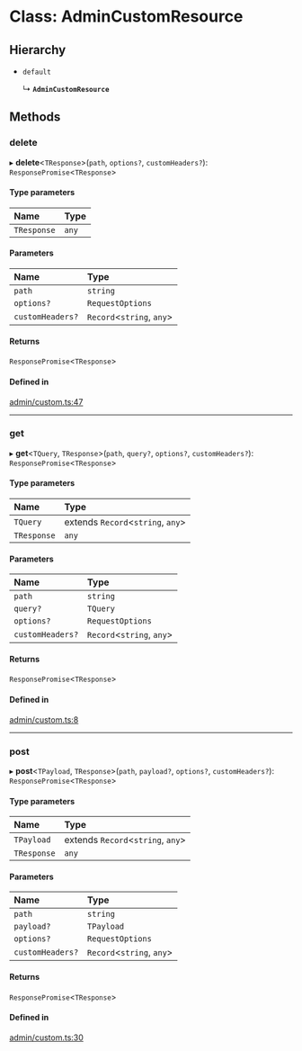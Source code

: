 # Class: AdminCustomResource

## Hierarchy

- `default`

  ↳ **`AdminCustomResource`**

## Methods

### delete

▸ **delete**<`TResponse`\>(`path`, `options?`, `customHeaders?`): `ResponsePromise`<`TResponse`\>

#### Type parameters

| Name | Type |
| :------ | :------ |
| `TResponse` | `any` |

#### Parameters

| Name | Type |
| :------ | :------ |
| `path` | `string` |
| `options?` | `RequestOptions` |
| `customHeaders?` | `Record`<`string`, `any`\> |

#### Returns

`ResponsePromise`<`TResponse`\>

#### Defined in

[admin/custom.ts:47](https://github.com/medusajs/medusa/blob/33df8122b/packages/medusa-js/src/resources/admin/custom.ts#L47)

___

### get

▸ **get**<`TQuery`, `TResponse`\>(`path`, `query?`, `options?`, `customHeaders?`): `ResponsePromise`<`TResponse`\>

#### Type parameters

| Name | Type |
| :------ | :------ |
| `TQuery` | extends `Record`<`string`, `any`\> |
| `TResponse` | `any` |

#### Parameters

| Name | Type |
| :------ | :------ |
| `path` | `string` |
| `query?` | `TQuery` |
| `options?` | `RequestOptions` |
| `customHeaders?` | `Record`<`string`, `any`\> |

#### Returns

`ResponsePromise`<`TResponse`\>

#### Defined in

[admin/custom.ts:8](https://github.com/medusajs/medusa/blob/33df8122b/packages/medusa-js/src/resources/admin/custom.ts#L8)

___

### post

▸ **post**<`TPayload`, `TResponse`\>(`path`, `payload?`, `options?`, `customHeaders?`): `ResponsePromise`<`TResponse`\>

#### Type parameters

| Name | Type |
| :------ | :------ |
| `TPayload` | extends `Record`<`string`, `any`\> |
| `TResponse` | `any` |

#### Parameters

| Name | Type |
| :------ | :------ |
| `path` | `string` |
| `payload?` | `TPayload` |
| `options?` | `RequestOptions` |
| `customHeaders?` | `Record`<`string`, `any`\> |

#### Returns

`ResponsePromise`<`TResponse`\>

#### Defined in

[admin/custom.ts:30](https://github.com/medusajs/medusa/blob/33df8122b/packages/medusa-js/src/resources/admin/custom.ts#L30)
